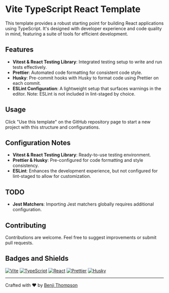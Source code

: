 # Vite TypeScript React Template

This template provides a robust starting point for building React applications using TypeScript. It's designed with developer experience and code quality in mind, featuring a suite of tools for efficient development.

## Features

- **Vitest & React Testing Library**: Integrated testing setup to write and run tests effectively.
- **Prettier**: Automated code formatting for consistent code style.
- **Husky**: Pre-commit hooks with Husky to format code using Prettier on each commit.
- **ESLint Configuration**: A lightweight setup that surfaces warnings in the editor. Note: ESLint is not included in lint-staged by choice.

## Usage

Click "Use this template" on the GitHub repository page to start a new project with this structure and configurations.

## Configuration Notes

- **Vitest & React Testing Library**: Ready-to-use testing environment.
- **Prettier & Husky**: Pre-configured for code formatting and style consistency.
- **ESLint**: Enhances the development experience, but not configured for lint-staged to allow for customization.

## TODO

- **Jest Matchers**: Importing Jest matchers globally requires additional configuration.

## Contributing

Contributions are welcome. Feel free to suggest improvements or submit pull requests.

## Badges and Shields

[![Vite](https://img.shields.io/badge/built_with-Vite-blue.svg)](https://vitejs.dev/)
[![TypeScript](https://img.shields.io/badge/TypeScript-3178C6.svg?logo=typescript&logoColor=white)](https://www.typescriptlang.org/)
[![React](https://img.shields.io/badge/React-20232A.svg?logo=react&logoColor=61DAFB)](https://reactjs.org/)
[![Prettier](https://img.shields.io/badge/code_style-Prettier-ff69b4.svg?logo=prettier)](https://prettier.io/)
[![Husky](https://img.shields.io/badge/git_hooks-Husky-brightgreen.svg)](https://typicode.github.io/husky/)

---

Crafted with :heart: by [Benji Thompson](https://github.com/benjipt)
